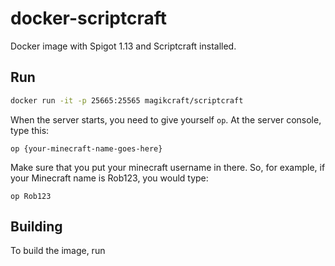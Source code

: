 # docker-scriptcraft

Docker image with Spigot 1.13 and Scriptcraft installed.

## Run

```bash
docker run -it -p 25665:25565 magikcraft/scriptcraft
```

When the server starts, you need to give yourself `op`. At the server console, type this:

```
op {your-minecraft-name-goes-here}
```

Make sure that you put your minecraft username in there. So, for example, if your Minecraft name is Rob123, you would type:

```
op Rob123
```

## Building

To build the image, run
